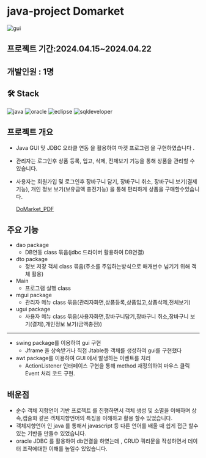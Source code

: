 # java-project Domarket
![gui](https://github.com/user-attachments/assets/b2ab092f-7d36-4df5-8099-45c62a988f6b)


## 프로젝트 기간:2024.04.15~2024.04.22  
## 개발인원 : 1명
## 🛠️ Stack
    
![java](https://img.shields.io/badge/Java-ED8B00?style=for-the-badge&logo=openjdk&logoColor=white)
![oracle](https://img.shields.io/badge/Oracle-F80000?style=for-the-badge&logo=oracle&logoColor=black)
![eclipse](https://img.shields.io/badge/Eclipse-2C2255?style=for-the-badge&logo=eclipse&logoColor=white)
![sqldeveloper](https://img.shields.io/badge/sqldeveloper-%235391FE.svg?style=for-the-badge&logo=sqldeveloper&logoColor=white)
   
##  프로젝트 개요  

- Java GUI 및 JDBC 오라클 연동 을 활용하여 마켓 프로그램 을 구현하였습니다 .
- 관리자는 로그인후  상품 등록, 입고, 삭제, 전체보기 기능을 통해 상품을 관리할 수 있습니다.
- 사용자는 회원가입 및 로그인후 장바구니 담기, 장바구니 취소, 장바구니 보기(결제기능), 개인 정보 보기(보유금액 충전기능) 을 통해 편리하게 상품을 구매할수있습니다.</li></li></div> 
  
  [DoMarket_PDF](https://github.com/doyoungking/java-project/blob/main/java_project_DoMarket.pdf)

  
## 주요 기능 
- dao package
  * DB연동 class 묶음(jdbc 드라이버 활용하여 DB연결)
- dto package
  * 정보 저장 객체 class 묶음(주소를 주입하는방식으로 매개변수 넘기기 위해 객체 활용)
- Main
  * 프로그램 실행 class
- mgui package
  * 관리자 메뉴 class 묶음(관리자화면,상품등록,상품입고,상품삭제,전체보기)
- ugui package
  * 사용자 메뉴 class 묶음(사용자화면,장바구니담기,장바구니 취소,장바구니 보기(결제),개인정보 보기(금액충전))
-----------------------------------
- swing package를 이용하여 gui 구현
  * Jframe 을 상속받거나 직접 Jtable등 객체를 생성하여 gui를 구현했다
- awt package를 이용하여 GUI 에서 발생하는 이벤트를 처리 
  * ActionListener 인터페이스 구현을 통해 method 재정의하여 마우스 클릭 Event 처리 코드 구현.

  
  
## 배운점

 + 순수 객체 지향언어 기반 프로젝트 를 진행하면서 객체 생성 및 소멸을 이해하며 상속,캡슐화 같은 객체지향언어의 특징을 이해하고 활용 할수 있었습니다.
 + 객체지향언어 인 java 를 통해서 javascript 등 다른 언어를 배울 때 쉽게 접근 할수 있는 기반을 만들수 있었습니다.
 + oracle JDBC 를 활용하여 db연결을 하였는데 , CRUD 쿼리문을 작성하면서 데이터 조작에대한 이해를 높일수 있었습니다.

    
